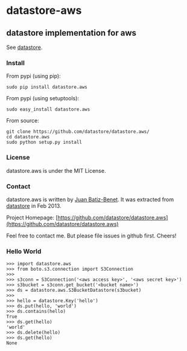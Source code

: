 # datastore-aws

## datastore implementation for aws

See [datastore](https://github.com/datastore/datastore).


### Install

From pypi (using pip):

    sudo pip install datastore.aws

From pypi (using setuptools):

    sudo easy_install datastore.aws

From source:

    git clone https://github.com/datastore/datastore.aws/
    cd datastore.aws
    sudo python setup.py install


### License

datastore.aws is under the MIT License.

### Contact

datastore.aws is written by [Juan Batiz-Benet](https://github.com/jbenet).
It was extracted from [datastore](https://github.com/datastore/datastore)
in Feb 2013.

Project Homepage:
[https://github.com/datastore/datastore.aws](https://github.com/datastore/datastore.aws)

Feel free to contact me. But please file issues in github first. Cheers!


### Hello World

    >>> import datastore.aws
    >>> from boto.s3.connection import S3Connection
    >>>
    >>> s3conn = S3Connection('<aws access key>', '<aws secret key>')
    >>> s3bucket = s3conn.get_bucket('<bucket name>')
    >>> ds = datastore.aws.S3BucketDatastore(s3bucket)
    >>>
    >>> hello = datastore.Key('hello')
    >>> ds.put(hello, 'world')
    >>> ds.contains(hello)
    True
    >>> ds.get(hello)
    'world'
    >>> ds.delete(hello)
    >>> ds.get(hello)
    None
